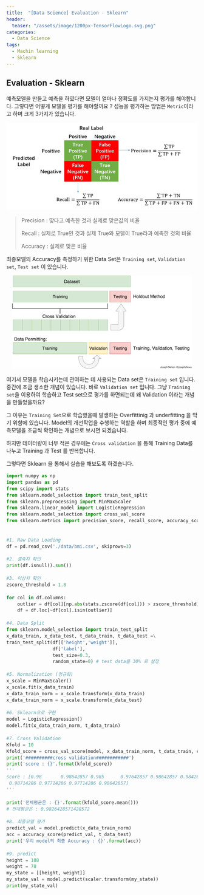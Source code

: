 ```yaml
---
title:  "[Data Science] Evaluation - Sklearn"
header:
  teaser: "/assets/image/1200px-TensorFlowLogo.svg.png"
categories: 
  - Data Science
tags:
  - Machin learning
  - Sklearn
---
```

## Evaluation - Sklearn

예측모델을 만들고 예측을 하였다면 모델이 얼마나 정확도를 가지는지 평가를 해야합니다. 그렇다면 어떻게 모델을 평가를 해야할까요 ? 성능을 평가하는 방법은 `Metric`이라고 하며 크게 3가지가 있습니다. 

<p align ='center'><img src="../../assets/image/Calculation-of-Precision-Recall-and-Accuracy-in-the-confusion-matrix.ppm" alt="Calculation of Precision, Recall and Accuracy in the confusion matrix. |  Download Scientific Diagram" style="zoom: 67%;" /></p>

> Precision :  맞다고 예측한 것과 실제로 맞은값의 비율
>
> Recall : 실제로 True인 것과 실제 True와 모델이 True라과 예측한 것의 비율
>
> Accuracy : 실제로 맞은 비율







최종모델의 Accuracy를 측정하기 위한 Data Set은 `Training set`, `Validation set`, `Test set` 이 있습니다. 

<p align='center'><img src="../../assets/image/Dataset.png" alt="Clase 6 Machine Learning" style="zoom:50%;" /></p>

여기서 모델을 학습시키는데 관여하는 데 사용되는 Data set은 `Training set` 입니다. 중간에 조금 생소한 개념이 있습니다. 바로 `Validation set` 입니다. 그냥 `Training set`을 이용하여 학습하고 Test set으로 평가를 하면되는데 왜 Validation 이라는 개념을 만들었을까요? 

그 이유는 `Training Set`으로 학습했을때 발생하는 Overfittinig 과 underfitting 을 막기 위함에 있습니다. Model의 개선작업을 수행하는 역할을 하며 최종적인 평가 중에 예측모델을 조금씩 확인하는 개념으로 보시면 되겠습니다. 

하지만 데이터량이 너무 적은 경우에는  `Cross validation` 을 통해 Training Data를 나누고 Training 과 Test 를 반복합니다.

그렇다면 Sklearn 을 통해서 실습을 해보도록 하겠습니다. 

```python
import numpy as np
import pandas as pd
from scipy import stats
from sklearn.model_selection import train_test_split
from sklearn.preprocessing import MinMaxScaler
from sklearn.linear_model import LogisticRegression
from sklearn.model_selection import cross_val_score
from sklearn.metrics import precision_score, recall_score, accuracy_score


#1. Raw Data Loading
df = pd.read_csv('./data/bmi.csv', skiprows=3)

#2. 결측치 확인
print(df.isnull().sum())

#3. 이상치 확인
zscore_threshold = 1.8

for col in df.columns:
    outlier = df[col][np.abs(stats.zscore(df[col])) > zscore_threshold]
    df = df.loc[~df[col].isin(outlier)]

#4. Data Split
from sklearn.model_selection import train_test_split
x_data_train, x_data_test, t_data_train, t_data_test =\
train_test_split(df[['height','weight']], 
                 df['label'], 
                 test_size=0.3, 
                 random_state=0) # test data를 30% 로 설정

#5. Normalization (정규화)
x_scale = MinMaxScaler()
x_scale.fit(x_data_train)
x_data_train_norm = x_scale.transform(x_data_train)
x_data_train_norm = x_scale.transform(x_data_test)

#6. Sklearn으로 구현
model = LogisticRegression()
model.fit(x_data_train_norm, t_data_train)

#7. Cross Validation
Kfold = 10
Kfold_score = cross_val_score(model, x_data_train_norm, t_data_train, cv=Kfold)
print('##########cross validation############')
print('score : {}'.format(kfold_score))
'''
score : [0.98       0.98642857 0.985      0.97642857 0.98642857 0.98428571
 0.98714286 0.97714286 0.97714286 0.98642857]
'''

print('전체평균은 : {}'.format(kfold_score.mean())) 
# 전체평균은 : 0.9826428571428572

#8. 최종모델 평가
predict_val = model.predict(x_data_train_norm)
acc = accuracy_score(predict_val, t_data_test)
print('우리 model의 최종 Accuracy : {}'.format(acc))

#9. predict
height = 188
weight = 78
my_state = [[height, weight]]
my_state_val = model.predict(scaler.transform(my_state))
print(my_state_val)
```

